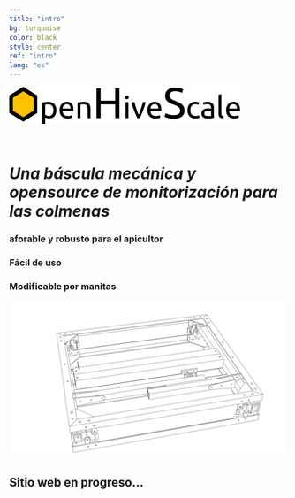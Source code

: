 ```yaml
---
title: "intro"
bg: turquoise
color: black
style: center
ref: "intro"
lang: "es"
---
```

![logo](img/logo.png)

<br />

# *Una báscula mecánica y opensource de monitorización para las colmenas*

### aforable y robusto para el apicultor

### Fácil de uso

### Modificable por manitas

![wireframe](img/4.7_freestyle_render_transparent.png)

## Sitio web en progreso...
